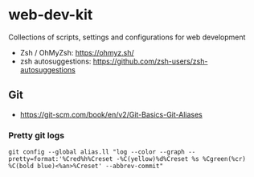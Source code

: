 # web-dev-kit
Collections of scripts, settings and configurations for web development

- Zsh / OhMyZsh: https://ohmyz.sh/
- zsh autosuggestions: https://github.com/zsh-users/zsh-autosuggestions

## Git
- https://git-scm.com/book/en/v2/Git-Basics-Git-Aliases

### Pretty git logs
```
git config --global alias.ll "log --color --graph --pretty=format:'%Cred%h%Creset -%C(yellow)%d%Creset %s %Cgreen(%cr) %C(bold blue)<%an>%Creset' --abbrev-commit"
```
